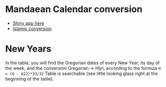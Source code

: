 # Mandaean Calendar conversion

- [Shiny app here](https://kplazonic.shinyapps.io/MandeanCalendar/)
- [Islamic conversion](http://www.islamicity.org/Hijri-Gregorian-Converter/index.php?address=undefined#)

# New Years

In the table, you will find the Gregorian dates of every New Year, its day of the week, and the conversion Gregorian -> Hijri, according to the formula `H = (G - 622)*33/32`
Table is searchable (see little looking glass right at the beginning of the table). 
